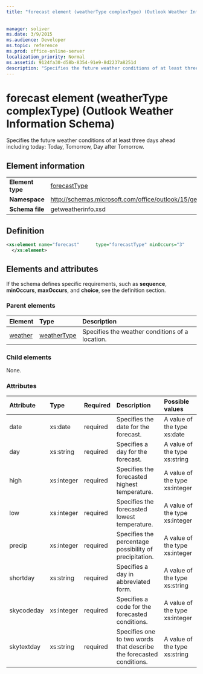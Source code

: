 ```yaml
---
title: "forecast element (weatherType complexType) (Outlook Weather Information Schema)"
 
 
manager: soliver
ms.date: 3/9/2015
ms.audience: Developer
ms.topic: reference
ms.prod: office-online-server
localization_priority: Normal
ms.assetid: 9124fa30-d58b-8354-91e9-8d2237a8251d
description: "Specifies the future weather conditions of at least three days ahead including today: Today, Tomorrow, Day after Tomorrow."
---
```


# forecast element (weatherType complexType) (Outlook Weather Information Schema)

Specifies the future weather conditions of at least three days ahead including today: Today, Tomorrow, Day after Tomorrow.
  
## Element information

|||
|:-----|:-----|
|**Element type** <br/> |[forecastType](forecasttype-complextype-outlook-weather-information-schema.md) <br/> |
|**Namespace** <br/> |http://schemas.microsoft.com/office/outlook/15/getweatherinfo.xsd  <br/> |
|**Schema file** <br/> |getweatherinfo.xsd  <br/> |
   
## Definition

```XML
<xs:element name="forecast"      type="forecastType" minOccurs="3"     maxOccurs="unbounded"    >
  </xs:element>  

```

## Elements and attributes

If the schema defines specific requirements, such as **sequence**, **minOccurs**, **maxOccurs**, and **choice**, see the definition section. 
  
### Parent elements

|**Element**|**Type**|**Description**|
|:-----|:-----|:-----|
|[weather](weather-element-weatherdata-elementoutlook-weather-information-schema.md) <br/> |[weatherType](weathertype-complextype-outlook-weather-information-schema.md) <br/> |Specifies the weather conditions of a location.  <br/> |
   
### Child elements

None.
  
### Attributes

|**Attribute**|**Type**|**Required**|**Description**|**Possible values**|
|:-----|:-----|:-----|:-----|:-----|
|date  <br/> |xs:date  <br/> |required  <br/> |Specifies the date for the forecast.  <br/> |A value of the type xs:date  <br/> |
|day  <br/> |xs:string  <br/> |required  <br/> |Specifies a day for the forecast.  <br/> |A value of the type xs:string  <br/> |
|high  <br/> |xs:integer  <br/> |required  <br/> |Specifies the forecasted highest temperature.  <br/> |A value of the type xs:integer  <br/> |
|low  <br/> |xs:integer  <br/> |required  <br/> |Specifies the forecasted lowest temperature.  <br/> |A value of the type xs:integer  <br/> |
|precip  <br/> |xs:integer  <br/> |required  <br/> |Specifies the percentage possibility of precipitation.  <br/> |A value of the type xs:integer  <br/> |
|shortday  <br/> |xs:string  <br/> |required  <br/> |Specifies a day in abbreviated form.  <br/> |A value of the type xs:string  <br/> |
|skycodeday  <br/> |xs:integer  <br/> |required  <br/> |Specifies a code for the forecasted conditions.  <br/> |A value of the type xs:integer  <br/> |
|skytextday  <br/> |xs:string  <br/> |required  <br/> |Specifies one to two words that describe the forecasted conditions.  <br/> |A value of the type xs:string  <br/> |
   

